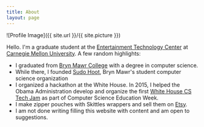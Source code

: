 ```yaml
---
title: About
layout: page
---
```

![Profile Image]({{ site.url }}/{{ site.picture }})

Hello. I'm a graduate student at the [Entertainment Technology Center](http://www.etc.cmu.edu) at [Carnegie Mellon University](https://www.cmu.edu). A few random highlights:

- I graduated from [Bryn Mawr College](https://www.brynmawr.edu) with a degree in computer science.
- While there, I founded [Sudo Hoot](https://sudohoot.com), Bryn Mawr's student computer science organization
- I organized a hackathon at the White House. In 2015, I helped the Obama Administration develop and organize the first [White House CS Tech Jam](https://obamawhitehouse.archives.gov/blog/2015/12/08/administration-kicks-participation-computer-science-education-week) as part of Computer Science Education Week.
- I make zipper pouches with Skittles wrappers and sell them on [Etsy](https://www.etsy.com/shop/Cloversea).
- I am not done writing filling this website with content and am open to suggestions.